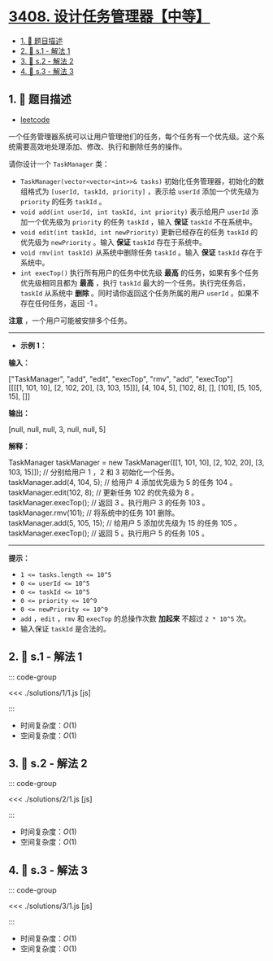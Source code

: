 # [3408. 设计任务管理器【中等】](https://github.com/tnotesjs/TNotes.leetcode/tree/main/notes/3408.%20%E8%AE%BE%E8%AE%A1%E4%BB%BB%E5%8A%A1%E7%AE%A1%E7%90%86%E5%99%A8%E3%80%90%E4%B8%AD%E7%AD%89%E3%80%91)

<!-- region:toc -->

- [1. 📝 题目描述](#1--题目描述)
- [2. 🎯 s.1 - 解法 1](#2--s1---解法-1)
- [3. 🎯 s.2 - 解法 2](#3--s2---解法-2)
- [4. 🎯 s.3 - 解法 3](#4--s3---解法-3)

<!-- endregion:toc -->

## 1. 📝 题目描述

- [leetcode](https://leetcode.cn/problems/design-task-manager/)

一个任务管理器系统可以让用户管理他们的任务，每个任务有一个优先级。这个系统需要高效地处理添加、修改、执行和删除任务的操作。

请你设计一个 `TaskManager` 类：

- `TaskManager(vector<vector<int>>& tasks)` 初始化任务管理器，初始化的数组格式为 `[userId, taskId, priority]` ，表示给 `userId` 添加一个优先级为 `priority` 的任务 `taskId` 。
- `void add(int userId, int taskId, int priority)` 表示给用户 `userId` 添加一个优先级为 `priority` 的任务 `taskId` ，输入 **保证** `taskId` 不在系统中。
- `void edit(int taskId, int newPriority)` 更新已经存在的任务 `taskId` 的优先级为 `newPriority` 。输入 **保证** `taskId` 存在于系统中。
- `void rmv(int taskId)` 从系统中删除任务 `taskId` 。输入 **保证** `taskId` 存在于系统中。
- `int execTop()` 执行所有用户的任务中优先级 **最高** 的任务，如果有多个任务优先级相同且都为 **最高** ，执行 `taskId` 最大的一个任务。执行完任务后，`taskId` 从系统中 **删除** 。同时请你返回这个任务所属的用户 `userId` 。如果不存在任何任务，返回 -1 。

**注意** ，一个用户可能被安排多个任务。

---

- **示例 1：**

**输入：**

["TaskManager", "add", "edit", "execTop", "rmv", "add", "execTop"]  
[[[[1, 101, 10], [2, 102, 20], [3, 103, 15]]], [4, 104, 5], [102, 8], [], [101], [5, 105, 15], []]

**输出：**

[null, null, null, 3, null, null, 5]

**解释：**

TaskManager taskManager = new TaskManager([[1, 101, 10], [2, 102, 20], [3, 103, 15]]); // 分别给用户 1 ，2 和 3 初始化一个任务。  
taskManager.add(4, 104, 5); // 给用户 4 添加优先级为 5 的任务 104 。  
taskManager.edit(102, 8); // 更新任务 102 的优先级为 8 。  
taskManager.execTop(); // 返回 3 。执行用户 3 的任务 103 。  
taskManager.rmv(101); // 将系统中的任务 101 删除。  
taskManager.add(5, 105, 15); // 给用户 5 添加优先级为 15 的任务 105 。  
taskManager.execTop(); // 返回 5 。执行用户 5 的任务 105 。

---

**提示：**

- `1 <= tasks.length <= 10^5`
- `0 <= userId <= 10^5`
- `0 <= taskId <= 10^5`
- `0 <= priority <= 10^9`
- `0 <= newPriority <= 10^9`
- `add` ，`edit` ，`rmv` 和 `execTop` 的总操作次数 **加起来** 不超过 `2 * 10^5` 次。
- 输入保证 `taskId` 是合法的。

## 2. 🎯 s.1 - 解法 1

::: code-group

<<< ./solutions/1/1.js [js]

:::

- 时间复杂度：$O(1)$
- 空间复杂度：$O(1)$

## 3. 🎯 s.2 - 解法 2

::: code-group

<<< ./solutions/2/1.js [js]

:::

- 时间复杂度：$O(1)$
- 空间复杂度：$O(1)$

## 4. 🎯 s.3 - 解法 3

::: code-group

<<< ./solutions/3/1.js [js]

:::

- 时间复杂度：$O(1)$
- 空间复杂度：$O(1)$
